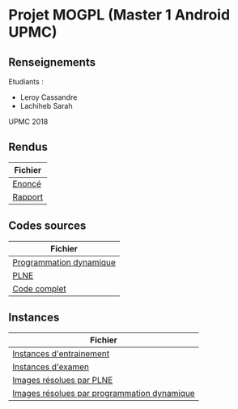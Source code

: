 # Projet MOGPL (Master 1 Android UPMC)


## Renseignements

Etudiants :

* Leroy 		Cassandre
* Lachiheb 	Sarah

UPMC 2018

## Rendus

Fichier  |
------------- | 
[Enoncé](https://github.com/LeroyProjects/Modelisation-optimisation-graphes-et-programmation-lineaire/blob/master/enonce.pdf) |
[Rapport](https://github.com/LeroyProjects/Modelisation-optimisation-graphes-et-programmation-lineaire/blob/master/Rapport_MOGPL_pdf.pdf) |

## Codes sources

Fichier| 
------------- | 
[Programmation dynamique](https://github.com/SLachiheb/Fosyma/blob/master/Codes%20sources/src/mas/agents/AgentExplorateur.java) |
[PLNE](https://github.com/SLachiheb/Fosyma/blob/master/Codes%20sources/src/mas/agents/AgentCollecteur.java) |
[Code complet](https://github.com/SLachiheb/Fosyma/blob/master/Codes%20sources/src/mas/agents/AgentSilo.java) |


## Instances

Fichier | 
------------- | 
[Instances d'entrainement](https://github.com/LeroyProjects/Modelisation-optimisation-graphes-et-programmation-lineaire/tree/master/instances) |
[Instances d'examen](https://github.com/LeroyProjects/Modelisation-optimisation-graphes-et-programmation-lineaire/tree/master/partiel) |
[Images résolues par PLNE](https://github.com/LeroyProjects/Modelisation-optimisation-graphes-et-programmation-lineaire/tree/master/images_PLNE) |
[Images résolues par programmation dynamique](https://github.com/LeroyProjects/Modelisation-optimisation-graphes-et-programmation-lineaire/tree/master/images_Programmation_dynamique) |
